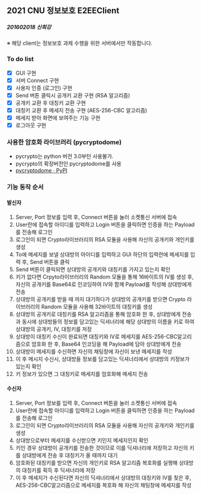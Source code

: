 ## 2021 CNU 정보보호 E2EEClient

##### 201602018 신희강

※ 해당 client는 정보보호 과제 수행을 위한 서버에서만 작동합니다.

### To do list

-   [x] GUI 구현
-   [x] 서버 Connect 구현
-   [x] 사용자 인증 (로그인) 구현
-   [x] Send 버튼 클릭시 공개키 교환 구현 (RSA 알고리즘)
-   [x] 공개키 교환 후 대칭키 교환 구현
-   [x] 대칭키 교환 후 메세지 전송 구현 (AES-256-CBC 알고리즘)
-   [x] 메세지 받아 화면에 보여주는 기능 구현
-   [x] 로그아웃 구현

### 사용한 암호화 라이브러리 (pycryptodome)

-   pycrypto는 python 버전 3.0부턴 사용불가.
-   pycrypto의 확장버전인 pycryptodome를 사용
-   [pycryptodome · PyPI](https://pypi.org/project/pycryptodome/)

### 기능 동작 순서

#### 발신자

1. Server, Port 정보를 입력 후, Connect 버튼을 눌러 소켓통신 서버에 접속
2. User란에 접속할 아이디를 입력하고 Login 버튼을 클릭하면 인증을 하는 Payload를 전송해 로그인
3. 로그인이 되면 Crypto라이브러리의 RSA 모듈을 사용해 자신의 공개키와 개인키를 생성
4. To에 메세지를 보낼 상대방의 아이디를 입력하고 GUI 하단의 입력란에 메세지를 입력 후, Send 버튼을 클릭
5. Send 버튼이 클릭되면 상대방의 공개키와 대칭키를 가지고 있는지 확인
6. 키가 없다면 Crpyto라이브러리의 Random 모듈을 통해 16바이트의 IV를 생성 후,
   자신의 공개키를 Base64로 인코딩하여 IV와 함께 Payload를 작성해 상대방에게 전송
7. 상대방의 공개키를 받을 때 까지 대기하다가 상대방의 공개키를 받으면 Crypto 라이브러리의 Random 모듈을 사용해 32바이트의 대칭키를 생성
8. 상대방의 공개키로 대칭키를 RSA 알고리즘을 통해 암호화 한 후, 상대방에게 전송과 동시에
   상대방들의 정보를 담고있는 딕셔너리에 해당 상대방의 이름을 키로 하여 상대방의 공개키, IV, 대칭키를 저장
9. 상대방이 대칭키 수신이 완료되면 대칭키와 IV로 메세지를 AES-256-CBC알고리즘으로 암호화 한 후, Base64 인코딩을 해 Payload에 담아 상대방에게 전송
10. 상대방이 메세지를 수신하면 자신의 채팅창에 자신이 보낸 메세지를 작성
11. 이 후 메시지 수신시, 상대방들 정보를 담고있는 딕셔너리에서 상대방의 키정보가 있는지 확인
12. 키 정보가 있으면 그 대칭키로 메세지를 암호화해 메세지 전송

#### 수신자

1. Server, Port 정보를 입력 후, Connect 버튼을 눌러 소켓통신 서버에 접속
2. User란에 접속할 아이디를 입력하고 Login 버튼을 클릭하면 인증을 하는 Payload를 전송해 로그인
3. 로그인이 되면 Crypto라이브러리의 RSA 모듈을 사용해 자신의 공개키와 개인키를 생성
4. 상대방으로부터 메세지를 수신받으면 키인지 메세지인지 확인
5. 키인 경우 상대방이 공개키를 전송한 것이므로 이를 딕셔너리에 저장하고 자신의 키를 상대방에게 전송 후 대칭키가 올 때까지 대기
6. 암호화된 대칭키를 받으면 자신의 개인키로 RSA 알고리즘 복호화를 실행해 상대방의 대칭키를 획득 후 딕셔너리에 저장
7. 이 후 메세지가 수신된다면 자신의 딕셔너리에서 상대방의 대칭키와 IV를 찾은 후, AES-256-CBC알고리즘으로 메세지를 복호화 해 자신의 채팅창에 메세지를 작성
